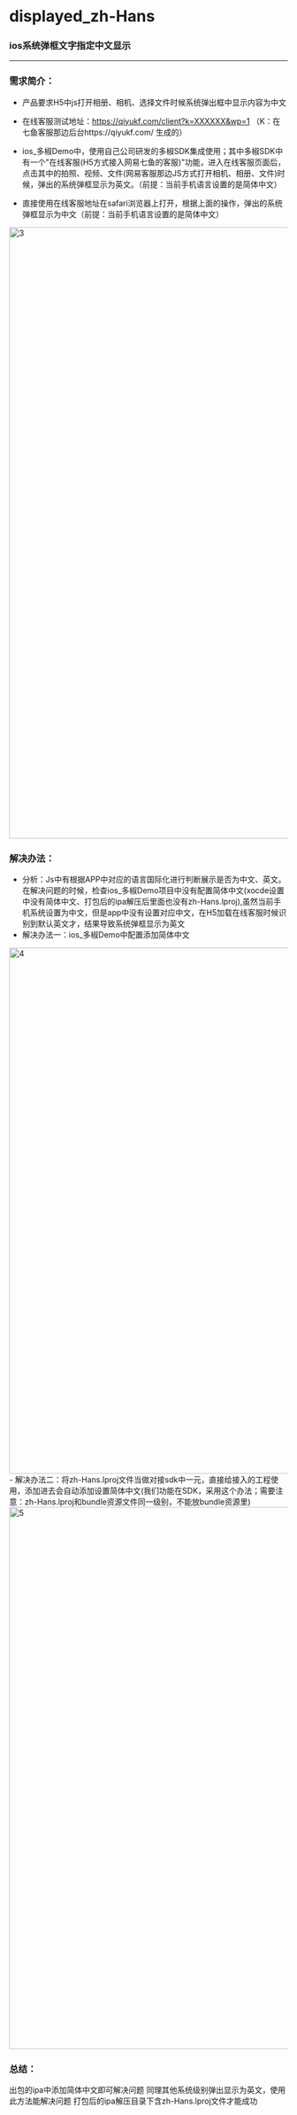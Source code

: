# displayed_zh-Hans
### ios系统弹框文字指定中文显示

----

### 需求简介：
- 产品要求H5中js打开相册、相机、选择文件时候系统弹出框中显示内容为中文

- 在线客服测试地址：https://qiyukf.com/client?k=XXXXXX&wp=1   （K：在七鱼客服那边后台https://qiyukf.com/ 生成的）

- ios_多椒Demo中，使用自己公司研发的多椒SDK集成使用；其中多椒SDK中有一个"在线客服(H5方式接入网易七鱼的客服)"功能，进入在线客服页面后，点击其中的拍照、视频、文件(网易客服那边JS方式打开相机、相册、文件)时候，弹出的系统弹框显示为英文。（前提：当前手机语言设置的是简体中文）

- 直接使用在线客服地址在safari浏览器上打开，根据上面的操作，弹出的系统弹框显示为中文（前提：当前手机语言设置的是简体中文）

<img width="1104" alt="3" src="https://user-images.githubusercontent.com/19405301/163746924-c0be5bb1-6a06-4f77-9810-251a72eee085.png">

### 解决办法：
- 分析：Js中有根据APP中对应的语言国际化进行判断展示是否为中文、英文。在解决问题的时候，检查ios_多椒Demo项目中没有配置简体中文(xocde设置中没有简体中文、打包后的ipa解压后里面也没有zh-Hans.lproj),虽然当前手机系统设置为中文，但是app中没有设置对应中文，在H5加载在线客服时候识别到默认英文才，结果导致系统弹框显示为英文
-  解决办法一：ios_多椒Demo中配置添加简体中文
<img width="950" alt="4" src="https://user-images.githubusercontent.com/19405301/163747567-9f04048d-0b55-419d-ab0c-4555b7bb0a28.png">
-  解决办法二：将zh-Hans.lproj文件当做对接sdk中一元，直接给接入的工程使用，添加进去会自动添加设置简体中文(我们功能在SDK，采用这个办法；需要注意：zh-Hans.lproj和bundle资源文件同一级别，不能放bundle资源里)
<img width="979" alt="5" src="https://user-images.githubusercontent.com/19405301/163747863-7dbbb766-7c0b-4f04-a792-8fea407a9ffc.png">


### 总结：
出包的ipa中添加简体中文即可解决问题
同理其他系统级别弹出显示为英文，使用此方法能解决问题
打包后的ipa解压目录下含zh-Hans.lproj文件才能成功
